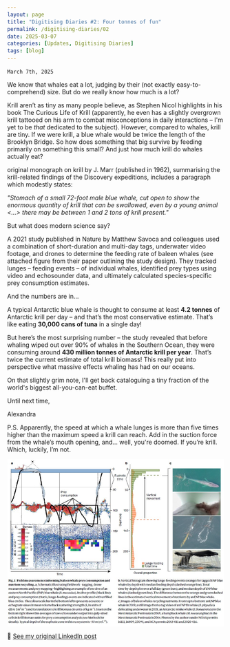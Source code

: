 ```yaml
---
layout: page
title: "Digitising Diaries #2: Four tonnes of fun"
permalink: /digitising-diaries/02
date: 2025-03-07
categories: [Updates, Digitising Diaries]
tags: [blog]
---
```


`March 7th, 2025`

We know that whales eat a lot, judging by their (not exactly easy-to-comprehend) size. But do we really know how much is a lot?


Krill aren’t as tiny as many people believe, as Stephen Nicol highlights in his book The Curious Life of Krill (apparently, he even has a slightly overgrown krill tattooed on his arm to combat misconceptions in daily interactions – I'm yet to be *that* dedicated to the subject). However, compared to whales, krill are tiny. If we were krill, a blue whale would be twice the length of the Brooklyn Bridge. So how does something that big survive by feeding primarily on something this small? And just how much krill do whales actually eat?


 original monograph on krill by J. Marr (published in 1962), summarising the krill-related findings of the Discovery expeditions, includes a paragraph which modestly states:

*"Stomach of a small 72-foot male blue whale, cut open to show the enormous quantity of krill that can be swallowed, even by a young animal <...> there may be between 1 and 2 tons of krill present."*

But what does modern science say?

A 2021 study published in Nature by Matthew Savoca and colleagues used a combination of short-duration and multi-day tags, underwater video footage, and drones to determine the feeding rate of baleen whales (see attached figure from their paper outlining the study design). They tracked lunges – feeding events – of individual whales, identified prey types using video and echosounder data, and ultimately calculated species-specific prey consumption estimates.

And the numbers are in...

A typical Antarctic blue whale is thought to consume at least **4.2 tonnes** of Antarctic krill per day – and that’s the most conservative estimate. That’s like eating **30,000 cans of tuna** in a single day!

But here’s the most surprising number – the study revealed that before whaling wiped out over 90% of whales in the Southern Ocean, they were consuming around **430 million tonnes of Antarctic krill per year**. That’s twice the current estimate of total krill biomass! This really put into perspective what massive effects whaling has had on our oceans.


On that slightly grim note, I'll get back cataloguing a tiny fraction of the world's biggest all-you-can-eat buffet. 


Until next time,

Alexandra

P.S. Apparently, the speed at which a whale lunges is more than five times higher than the maximum speed a krill can reach. Add in the suction force from the whale’s mouth opening, and... well, you're doomed. If you’re krill. Which, luckily, I’m not.  



<div style="display: flex; flex-wrap: wrap; gap: 10px; justify-content: center;">
    <img src="https://raw.githubusercontent.com/o-william-white/o-william-white.github.io/alex/images/graph_whalefood.jpg">
</div>




🔗 [See my original LinkedIn post](https://www.linkedin.com/posts/alexandra-markitantova_we-know-that-whales-eat-a-lot-judging-by-activity-7303467926970327040-iO9B?utm_source=share&utm_medium=member_desktop&rcm=ACoAADfNjIUBZrLr1OAw1xOoWpTcw0XNyMsV_Ls)

